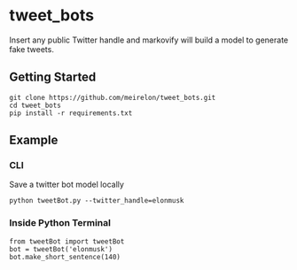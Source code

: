 # tweet_bots

Insert any public Twitter handle and markovify will build a model to generate fake tweets.

## Getting Started

```
git clone https://github.com/meirelon/tweet_bots.git
cd tweet_bots
pip install -r requirements.txt
```

## Example
### CLI
Save a twitter bot model locally
```
python tweetBot.py --twitter_handle=elonmusk
```

### Inside Python Terminal
```
from tweetBot import tweetBot
bot = tweetBot('elonmusk')
bot.make_short_sentence(140)
```
